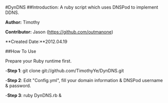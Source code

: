 #DynDNS
##Introduction:
A ruby script which uses DNSPod to implement DDNS.

**Author:** Timothy

**Contributor:** Jason (https://github.com/outmanone)

**Created Date:**2012.04.19

##How To Use

Prepare your Ruby runtime first.

-**Step 1**:   git clone git://github.com/TimothyYe/DynDNS.git

-**Step 2**:   Edit "Config.yml", fill your domain information & DNSPod username & password.

-**Step 3**:   ruby DynDNS.rb &

